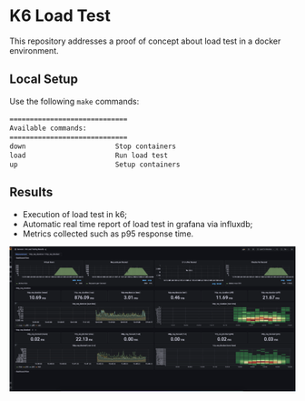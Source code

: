 # K6 Load Test
This repository addresses a proof of concept about load test in a docker environment.

## Local Setup
Use the following `make` commands:
```
=============================
Available commands:
=============================
down                      Stop containers
load                      Run load test
up                        Setup containers
```

## Results
- Execution of load test in k6;
- Automatic real time report of load test in grafana via influxdb;
- Metrics collected such as p95 response time.

<img src="./docs/screenshot-grafana-dashboard.png"/>
